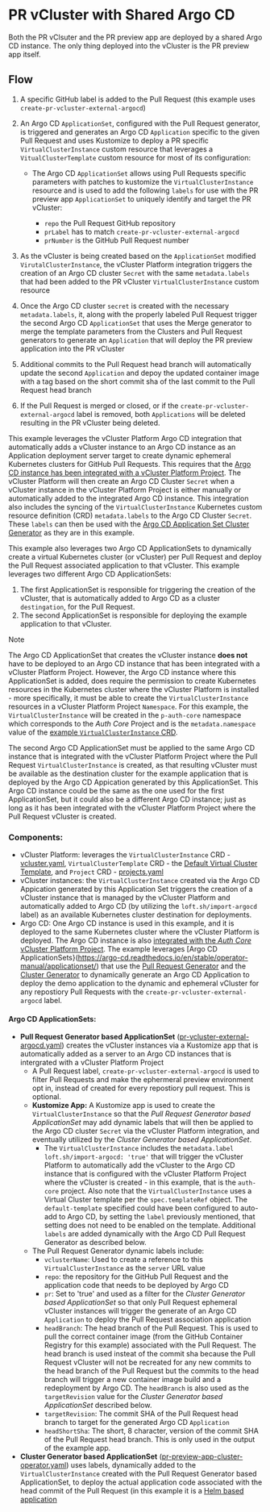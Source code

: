 # PR vCluster with Shared Argo CD

Both the PR vClsuter and the PR preview app are deployed by a shared Argo CD instance. The only thing deployed into the vCluster is the PR preview app itself.

## Flow 

1. A specific GitHub label is added to the Pull Request (this example uses `create-pr-vcluster-external-argocd`)
2. An Argo CD `ApplicationSet`, configured with the Pull Request generator, is triggered and generates an Argo CD `Application` specific to the given Pull Request and uses Kustomize to deploy a PR specific `VirtualClusterInstance` custom resource that leverages a `VitualClusterTemplate` custom resource for most of its configuration:

    - The Argo CD `ApplicationSet` allows using Pull Requests specific parameters with patches to kustomize the `VirtualClusterInstance` resource and is used to add the following `labels` for use with the PR preview app `ApplicationSet` to uniquely identify and target the PR vCluster:

      - `repo` the Pull Request GitHub repository
      - `prLabel` has to match `create-pr-vcluster-external-argocd` 
      - `prNumber` is the GitHub Pull Request number

5. As the vCluster is being created based on the `ApplicationSet` modified `VirutalClusterInstance`, the vCluster Platform integration triggers the creation of an Argo CD cluster `Secret` with the same `metadata.labels` that had been added to the PR vCluster `VirtualClusterInstance` custom resource
6. Once the Argo CD cluster `secret` is created with the necessary `metadata.labels`, it, along with the properly labeled Pull Request trigger the second Argo CD `ApplicationSet` that uses the Merge generator to merge the template parameters from the Clusters and Pull Request generators to generate an `Application` that will deploy the PR preview application into the PR vCluster
7. Additional commits to the Pull Request head branch will automatically update the second `Application` and depoy the updated container image with a tag based on the short commit sha of the last commit to the Pull Request head branch
8. If the Pull Request is merged or closed, or if the `create-pr-vcluster-external-argocd` label is removed, both `Applications` will be deleted resulting in the PR vCluster being deleted.

This example leverages the vCluster Platform Argo CD integration that automatically adds a vCluster instance to an Argo CD instance as an Application deployment server target to create dynamic ephemeral Kubernetes clusters for GitHub Pull Requests. This requires that the [Argo CD instance has been integrated with a vCluster Platform Project](https://www.vcluster.com/docs/platform/integrations/argocd#enable-argo-cd-integration-per-project). The vCluster Platform will then create an Argo CD Cluster `Secret` when a vCluster instance in the vCluster Platform Project is either manually or automatically added to the integrated Argo CD instance. This integration also includes the syncing of the `VirtualClusterInstance` Kubernetes custom resource definition (CRD) `metadata.labels` to the Argo CD Cluster `Secret`. These `labels` can then be used with the [Argo CD Application Set Cluster Generator](https://argo-cd.readthedocs.io/en/stable/operator-manual/applicationset/Generators-Cluster/#pass-additional-key-value-pairs-via-values-field) as they are in this example.

This example also leverages two Argo CD ApplicationSets to dynamically create a virtual Kubernetes cluster (or vCluster) per Pull Request and deploy the Pull Request associated application to that vCluster. This example leverages two different Argo CD ApplicationSets: 
1. The first ApplicationSet is responsible for triggering the creation of the vCluster, that is automatically added to Argo CD as a cluster `destingation`, for the Pull Request.
2. The second ApplicationSet is responsible for deploying the example application to that vCluster.

> [!NOTE]
> The Argo CD ApplicationSet that creates the vCluster instance **does not** have to be deployed to an Argo CD instance that has been integrated with a vCluster Platform Project. However, the Argo CD instance where this ApplicationSet is added, does require the permission to create Kubernetes resources in the Kubernetes cluster where the vCluster Platform is installed - more specifically, it must be able to create the `VirtualClusterInstance` resources in a vCluster Platform Project `Namespace`. For this example, the `VirtualClusterInstance` will be created in the `p-auth-core` namespace which corresponds to the *Auth Core* Project and is the `metadata.namespace` value of the [example `VirtualClusterInstance` CRD](./kustomize/vcluster.yaml).
>
> The second Argo CD ApplicationSet must be applied to the same Argo CD instance that is integrated with the vCluster Platform Project where the Pull Request `VirtualClusterInstance` is created, as that resulting vCluster must be available as the destination cluster for the example application that is deployed by the Argo CD Appication generated by this ApplicationSet. This Argo CD instance could be the same as the one used for the first ApplicationSet, but it could also be a different Argo CD instance; just as long as it has been integrated with the vCluster Platform Project where the Pull Request vCluster is created.

### Components:
- vCluster Platform: leverages the `VirtualClusterInstance` CRD - [vcluster.yaml](./kustomize/vcluster.yaml), `VirtualClusterTemplate` CRD - the [Default Virtual Cluster Template](../../virtual-cluster-templates/vcluster-templates.yaml#L30), and `Project` CRD - [projects.yaml](../../projects/projects.yaml#L70-L131)
- vCluster instances: the `VirtualClusterInstance` created via the Argo CD Appication generated by this Application Set triggers the creation of a vCluster instance that is managed by the vCluster Platform and automatically added to Argo CD (by utilizing the `loft.sh/import-argocd` label) as an available Kubernetes cluster destination for deployments.
- Argo CD: One Argo CD instance is used in this example, and it is deployed to the same Kubernetes cluster where the vCluster Platform is deployed. The Argo CD instance is also [integrated with the *Auth Core* vCluster Platform Project](../../projects/projects.yaml#L120-L131). The example leverages [Argo CD ApplicationSets}(https://argo-cd.readthedocs.io/en/stable/operator-manual/applicationset/) that use the [Pull Request Generator](https://argo-cd.readthedocs.io/en/stable/operator-manual/applicationset/Generators-Pull-Request/) and the [Cluster Generator](https://argo-cd.readthedocs.io/en/stable/operator-manual/applicationset/Generators-Cluster/) to dynamically generate an Argo CD Application to deploy the demo application to the dynamic and ephemeral vCluster for any repostiory Pull Requests with the `create-pr-vcluster-external-argocd` label.
  
#### Argo CD ApplicationSets:
- **Pull Request Generator based ApplicationSet** ([pr-vcluster-external-argocd.yaml](./apps/pr-vcluster-external-argocd.yaml)) creates the vCluster instances via a Kustomize app that is automatically added as a server to an Argo CD instances that is intergrated with a vCluster Platform Project
  - A Pull Request label, `create-pr-vcluster-external-argocd` is used to filter Pull Requests and make the ephermeral preview environment opt in, instead of created for every repostiory pull request. This is optional.
  - **Kustomize App:** A Kustomize app is used to create the `VirtualClusterInstance` so that the *Pull Request Generator based ApplicationSet* may add dynamic labels that will then be applied to the Argo CD cluster `Secret` via the vCluster Platform integration, and eventually utilized by the *Cluster Generator based ApplicationSet*.
    - The `VirtualClusterInstance` includes the `metadata.label` `loft.sh/import-argocd: 'true'` that will trigger the vCluster Platform to automatically add the vCluster to the Argo CD instance that is configured with the vCluster Platform Project where the vCluster is created - in this example, that is the `auth-core` project. Also note that the `VirtualClusterInstance` uses a Virtual Cluster template per the `spec.templateRef` object. The `default-template` specified could have been configured to auto-add to Argo CD, by setting the `label` previously mentioned, that setting does not need to be enabled on the template. Additional `labels` are added dynamically with the Argo CD Pull Request Generator as described below.
  - The Pull Request Generator dynamic labels include:
    - `vclusterName`: Used to create a reference to this `VirtualClusterInstance` as the `server` URL value
    - `repo`: the repository for the GitHub Pull Request and the application code that needs to be deployed by Argo CD
    - `pr`: Set to 'true' and used as a filter for the *Cluster Generator based ApplicationSet* so that only Pull Request ephemeral vCluster instances will trigger the generate of an Argo CD `Application` to deploy the Pull Request association application
    - `headBranch`: The head branch of the Pull Request. This is used to pull the correct container image (from the GitHub Container Registry for this example) associated with the Pull Request. The head branch is used insteat of the commit sha because the Pull Request vCluster will not be recreated for any new commits to the head branch of the Pull Request but the commits to the head branch will trigger a new container image build and a redeployment by Argo CD. The `headBranch` is also used as the `targetRevision` value for the *Cluster Generator based ApplicationSet* described below.
    - `targetRevision`: The commit SHA of the Pull Request head branch to target for the generated Argo CD `Application`
    - `headShortSha`: The short, 8 character, version of the commit SHA of the Pull Request head branch. This is only used in the output of the example app.
- **Cluster Generator based ApplicationSet** ([pr-preview-app-cluster-operator.yaml](./apps/pr-preview-app-cluster-operator.yaml)) uses labels, dynamically added to the `VirtualClusterInstance` created with the Pull Request Generator based ApplicationSet, to deploy the actual application code associated with the head commit of the Pull Request (in this example it is a [Helm based application](../../../helm-chart/)
